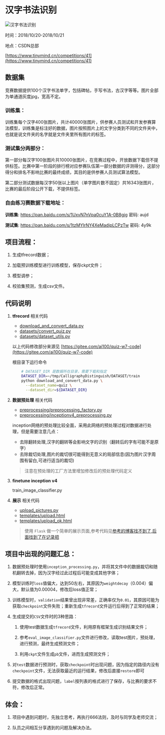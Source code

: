 # 汉字书法识别

![汉字书法识别](https://file.ai100.com.cn/files/competition-logo/m494x356/33bec86a-338a-4efe-9640-e6b17cc8de73/%E6%9C%AA%E6%A0%87%E9%A2%98-1.jpg)

时间：2018/10/20-2018/10/21

地点：CSDN总部

[https://www.tinymind.cn/competitions/41](https://www.tinymind.cn/competitions/41)

## 数据集
竞赛数据提供100个汉字书法单字，包括碑帖，手写书法，古汉字等等。图片全部为单通道灰度jpg，宽高不定。

### 训练集：
训练集每个汉字400张图片，共计40000张图片，供参赛人员测试和开发参赛算法模型，训练集是标注好的数据，图片按照图片上的文字分类到不同的文件夹中，也就是说文件夹的名字就是文件夹里所有图片的标签。

### 测试集分两部分：
第一部分每汉字100张图片共10000张图片，在竞赛过程中，开放数据下载但不提供标签。比赛中第一阶段的排行榜对应参赛队伍第一部分数据的评测得分，这部分得分和排名不影响比赛的最终成绩，其目的是供参赛人员测试算法模型。

第二部分测试数据每汉字50张以上图片（单字图片数不固定）共16343张图片，比赛的最后阶段公开下载，不提供标签。

### 自由练习赛数据下载地址：
__训练集__: https://pan.baidu.com/s/1UxvN7nVpa0cuY1A-0B8gjg 密码: aujd

__测试集__: https://pan.baidu.com/s/1tzMYlrNY4XeMadipLCPzTw 密码: 4y9k

## 项目流程：

1. 生成tfrecord数据；


1. 加载预训练模型进行训练模型，保存ckpt文件；


1. 模型调参；


1. 校验集预测，生成csv文件。

## 代码说明

1. __tfrecord__ 相关代码

	- [download_and_convert_data.py](download_and_convert_data.py)
	- [datasets/convert_quiz.py](datasets/convert_quiz.py)
	- [datasets/dataset_utils.py](datasets/dataset_utils.py)

	以上代码修改部分来源见 [https://gitee.com/ai100/quiz-w7-code](https://gitee.com/ai100/quiz-w7-code)

	根目录下运行命令
	
	```Bash
		# DATASET_DIR 是数据所在目录，需要下载和指定
		DATASET_DIR=~/tmp/CalligraphyDistinguish/DATASET/train
		python download_and_convert_data.py \
		  --dataset_name=quiz \
		  --dataset_dir=${DATASET_DIR}
	```

2. __数据预处理__ 相关代码

	- [preprocessing/preprocessing_factory.py](preprocessing/preprocessing_factory.py)
	- [preprocessing/inceptionv4_preprocessing.py](preprocessing/inceptionv4_preprocessing.py)

	inception网络的预处理比较全面，采用此网络的预处理过程对数据进行处理，但是需要注意几点：

	- 去除翻转处理,汉字的翻转等会影响文字的识别（翻转后的字有可能不是原字）
	- 去除裁切处理,图片的裁切很可能得到无意义的局部信息(因为图片汉字周围有留白,可进行适当的裁切)

	> 注意在预处理的工厂方法里增加修改后的预处理代码定义

3. __finetune inception v4__
	
	train_image_classifier.py


4. __展示__ 相关代码

	- [upload_pictures.py](upload_pictures.py)
	- [templates/upload.html](templates/upload.html)
	- [templates/upload_ok.html](templates/upload_ok.html)
	
	> 使用 `Flask` 做一个简单的展示页面,参考代码见[参考的博客找不到了,后面找到了在记录把]()

## 项目中出现的问题汇总：
1. 数据预处理时使用`inception_processing.py`，并将其文件中的数据裁切和随机翻转去掉，因为汉字经过此过程后可能变成其他字体；

1. 模型训练时`loss`值偏大，达到50左右，其原因为`weightdecay`（0.004）偏大，默认值为0.00004，修改后loss值正常；

1. 训练模型时，`validation`结果曾出现非常差，正确率仅为`0.01`，其原因可能为获取`checkpoint`文件失败；重新生成`tfrecord`文件运行后得到了正常的结果；

1. 生成提交的`CSV`文件时的3种思路：

	1. 使用test数据生成`tfrecord`文件，利用原有框架生成识别结果文件；

	1. 参考`eval_image_classifier.py`文件进行修改，读取test图片，预处理，进行预测，最终生成预测文件；

	1. 利用`ckpt`文件生成`pb`文件，进而生成预测文件；

5. 对`test`数据进行预测时，获取`checkpoint`时出现问题，因为指定的路径内没有`checkpoint`文件，无法获取最近的运行结果，修改后直接`restore`即可

6. 提交数据的格式出现问题，`label`按列表的格式进行了保存，与比赛的要求不符，修改后正常。

## 体会：
1. 项目中遇到问题时，先独立思考，再执行666法则，及时与同学及老师交流；

2. 队员之间相互分享遇到的问题及解决办法。

